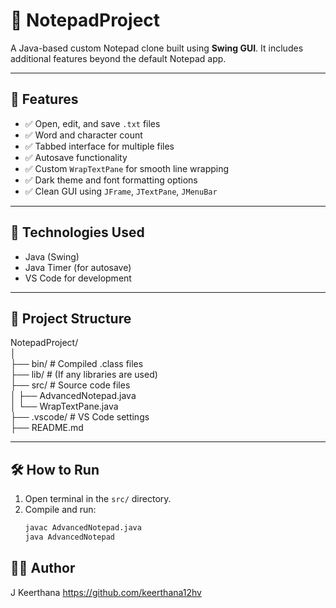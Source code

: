 # 📝 NotepadProject

A Java-based custom Notepad clone built using **Swing GUI**. It includes additional features beyond the default Notepad app.

---

## 🚀 Features

- ✅ Open, edit, and save `.txt` files
- ✅ Word and character count
- ✅ Tabbed interface for multiple files
- ✅ Autosave functionality
- ✅ Custom `WrapTextPane` for smooth line wrapping
- ✅ Dark theme and font formatting options
- ✅ Clean GUI using `JFrame`, `JTextPane`, `JMenuBar`

---

## 🧰 Technologies Used

- Java (Swing)
- Java Timer (for autosave)
- VS Code for development

---

## 📂 Project Structure
NotepadProject/  
│  
├── bin/ # Compiled .class files  
├── lib/ # (If any libraries are used)  
├── src/ # Source code files  
│   ├── AdvancedNotepad.java  
│   └── WrapTextPane.java  
├── .vscode/ # VS Code settings  
├── README.md

---

## 🛠️ How to Run

1. Open terminal in the `src/` directory.
2. Compile and run:
   ```bash
   javac AdvancedNotepad.java
   java AdvancedNotepad

## 👩‍💻 Author
J Keerthana 
https://github.com/keerthana12hv
